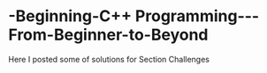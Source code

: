 # -Beginning-C++ Programming---From-Beginner-to-Beyond
Here I posted some of solutions for Section Challenges
